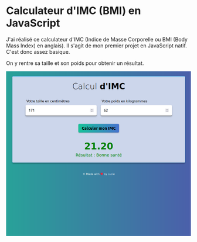 # Calculateur d'IMC (BMI) en JavaScript

J'ai réalisé ce calculateur d'IMC (Indice de Masse Corporelle ou BMI (Body Mass Index) en anglais).
Il s'agit de mon premier projet en JavaScript natif. C'est donc assez basique.

On y rentre sa taille et son poids pour obtenir un résultat.

![Page d'accueil](homepage.png)